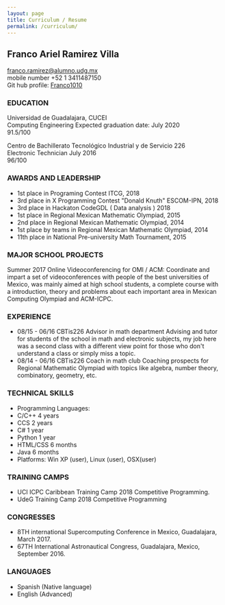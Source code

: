 ```yaml
---
layout: page
title: Curriculum / Resume
permalink: /curriculum/
---
```

## Franco Ariel Ramirez Villa
franco.ramirez@alumno.udg.mx  
mobile number +52 1 3411487150  
Git hub profile: [Franco1010](https://github.com/Franco1010)

### EDUCATION		
Universidad de Guadalajara, CUCEI  
Computing Engineering
Expected graduation date: July 2020  
91.5/100  

Centro de Bachillerato Tecnológico Industrial y de Servicio 226  
Electronic Technician
July 2016  
96/100  


### AWARDS AND LEADERSHIP

- 1st place in Programing Contest ITCG, 2018
- 3rd place in X Programming Contest "Donald Knuth" ESCOM-IPN, 2018
- 3rd place in Hackaton CodeGDL ( Data analysis ) 2018
- 1st place in Regional Mexican Mathematic Olympiad, 2015
- 2nd place in Regional Mexican Mathematic Olympiad, 2014
- 1st place by teams in Regional Mexican Mathematic Olympiad, 2014
- 11th place in National Pre-university Math Tournament, 2015

### MAJOR SCHOOL PROJECTS

Summer 2017 	Online Videoconferencing for OMI / ACM: Coordinate and impart a set of videoconferences with people of the best universities of Mexico, was mainly aimed at high school students, a complete course with a introduction, theory and problems about each important area in Mexican Computing Olympiad and ACM-ICPC.


### EXPERIENCE
- 08/15 - 06/16		CBTis226
			Advisor in math department
      Advising and tutor for students of the school in math and electronic subjects, my job here was a second class with a different view point for those who don't understand a class or simply miss a topic.
- 08/14 - 06/16	CBTis226
	   Coach in math club
		 Coaching prospects for Regional Mathematic Olympiad with topics like algebra, number theory, combinatory, geometry, etc.


### TECHNICAL SKILLS
- Programming Languages:
- C/C++			4 years
- CCS				2 years
-	C#				1 year
- Python		1 year
- HTML/CSS	6 months
- Java			6 months
- Platforms: Win XP (user), Linux (user), OSX(user)

### TRAINING CAMPS
- UCI ICPC Caribbean Training Camp 2018 Competitive Programming.
- UdeG Training Camp 2018 Competitive Programming

### CONGRESSES
- 8TH international Supercomputing Conference in Mexico, Guadalajara, March 2017.
- 67TH International Astronautical Congress, Guadalajara, Mexico, September 2016.

### LANGUAGES
- Spanish (Native language)
- English (Advanced)
